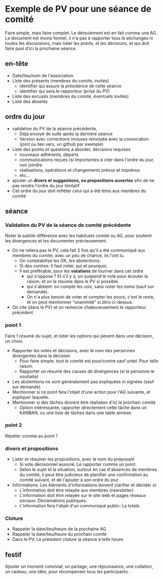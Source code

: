 # Exemple de PV pour une séance de comité
Faire simple, mais faire complet. Le déroulement est en fait comme une AG. Le document est moins formel, il n'a pas à rapporter tous le séchanges ni toutes les discussions, mais lister les points, et les décisions, et qui doit faire quoi d'ici la prochaine séance.

## en-tête
* Date/lieu/nom de l'association
* Liste des présents (membres du comité, invités)
  * identifier qui assure la présidence de cette séance
  * identifier qui sera le rapporteur (prise du PV)
* Liste des excusés (membres du comité, éventuels invités)
* Liste des absents
## ordre du jour
* validation du PV de la séance précédente, 
  * Déjà envoyé de suite après la dernière séance
  * Version avec corrections incluses renvoyée avec la convocation (joint ou lien vers, un github par exemple)
* Liste des points et questions à aborder, décisions requises
  * nouveaux adhérents, départs
  * communications reçues (si importantes à citer dans l'ordre du jour, voir joindre
  * réalisations, opérations et changements prévus et imprévus
  * etc...
* ajouter un **divers et suggestions, ou propositions ouvertes** afin de ne pas rendre l'ordre du jour limitatif
* Cet ordre du jour doit refléter celui qui a été émis aux membres du comité
## séance
### Validation du PV de la séance de comité précédente
Noter la subtile différence avec les habituels comité ou AG, pour soutenir les divergences et les documenter précieusement.
* On ne reliera pas le PV, cela fait 2 fois qu'il a été communiqué aux membres du comité, avec un peu de chance, ils l'ont lu.
  * On comptabilise les OK, les abstentions.
  * Si des contres: Il faut noter, qui et pourquoi.
  * Il est préférable, pour les **votations** de tourner dans cet ordre
    * qui s'oppose ? Et s'il y a, on suspend le vote pour écouter la raison, et on la résume dans le PV si possible.
    * qui s'abtient: on compte les voix, sans noter les noms (sauf sur demande).
    * On n'a plus besoin de voter et compter les pours, c'est le reste, et on peut mentionner "unanimité" si zéro ci-dessus.
* On cite (dans le PV) et on remercie chaleureusement le rapporteur précédent
### point 1
Faire 1 résumé du sujet, et lister les options qui pèsent dans une décision, un choix.
* Rapporter les votes et décisions, avec le nom des personnes divergentes dans la décision
  * Pour faire simple, tout le comité est pour/contre sauf untel: Pour telle raison.
  * Rapporter un résumé des causes de divergences (si la personne le souhaite)
* Les abstentions ne sont généralement pas expliquées ni signées (sauf sur demande)
* Mentionner si ce point fera l'objet d'une action pour l'AG suivante, et expliquer laquelle.
* Mentionner si des tâches doivent être réalisées d'ici le prochain comité
  * Option intéressante, rapporter directement cette tâche dans un KANBAN, ou une liste de tâches dans une table annexe.
### point 2
Répéter comme au point 1
### divers et propositions
* Lister et résumer les propositions, avec le nom du proposant
  * Si vote décisionnel associé: Le rapporter comme un point.
  * Selon le sujet et la situation, surtout en cas d'absences de membres du comité, il peut être judicieux de planifier une confirmation au comité suivant, et de l'ajouter à son ordre du jour.
* Informations: Les éléments d'informations doivent clarifier et décider si:
  * L'information doit être relayée aux membres (newsletter)
  * L'information doit être relayée sur le site web et pages réseaux sociaux: Déclamations publiques.
  * L'information fera l'objet d'un communiqué public: La totale.
### Cloture
* Rappeler la date/lieu/heure de la prochaine AG
* Rappeler la date/lieu/heure du prochain comité
* Dans le PV: Le président cloture la séance à telle heure.
## festif
Ajouter un moment convivial, un partage, une réjouissance, une collation, un cadeau, une idée, pour récompenser tous les participants.
